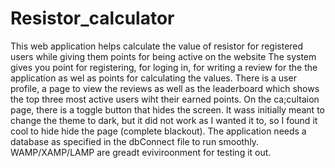 # Resistor_calculator
This web application helps calculate the value of resistor for registered users while giving them points for being active on the website
The system gives you point for registering, for loging in, for writing a review for the the application as wel as points for calculating the values. There is a user profile, a page to view the reviews as well as the leaderboard which shows the top three most active users wiht their earned points. On the ca;cultaion page, there is a toggle button that hides the screen. It wass initially meant to change the theme to dark, but it did not work as I wanted it to, so I found it cool to hide hide the page (complete blackout).
The application needs a database as specified in the dbConnect file to run smoothly. WAMP/XAMP/LAMP are greadt eviviroonment for testing it out.
